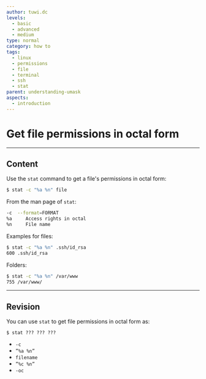 ```yaml
---
author: tuwi.dc
levels:
  - basic
  - advanced
  - medium
type: normal
category: how to
tags:
  - linux
  - permissions
  - file
  - terminal
  - ssh
  - stat
parent: understanding-umask
aspects:
  - introduction
---
```


# Get file permissions in octal form


---

## Content

Use the `stat` command to get a file's permissions in octal form:

```bash
$ stat -c "%a %n" file
```

From the man page of `stat`:

```bash
-c  --format=FORMAT
%a     Access rights in octal
%n     File name
```

Examples for files:

```bash
$ stat -c "%a %n" .ssh/id_rsa 
600 .ssh/id_rsa
```

Folders:

```bash
$ stat -c "%a %n" /var/www
755 /var/www/
```


---

## Revision

You can use `stat` to get file permissions in octal form as:

    $ stat ??? ??? ???

* `-c`
* `”%a %n”`
* `filename`
* `”%c %n”`
* `-oc`

